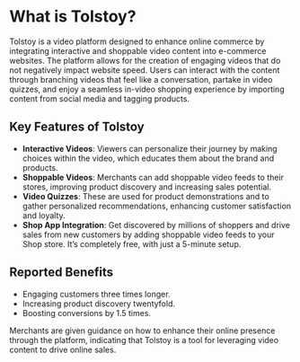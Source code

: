 # What is Tolstoy?

Tolstoy is a video platform designed to enhance online commerce by integrating interactive and shoppable video content into e-commerce websites. The platform allows for the creation of engaging videos that do not negatively impact website speed. Users can interact with the content through branching videos that feel like a conversation, partake in video quizzes, and enjoy a seamless in-video shopping experience by importing content from social media and tagging products.

## Key Features of Tolstoy

- **Interactive Videos**: Viewers can personalize their journey by making choices within the video, which educates them about the brand and products.
- **Shoppable Videos**: Merchants can add shoppable video feeds to their stores, improving product discovery and increasing sales potential.
- **Video Quizzes**: These are used for product demonstrations and to gather personalized recommendations, enhancing customer satisfaction and loyalty.
- **Shop App Integration**: Get discovered by millions of shoppers and drive sales from new customers by adding shoppable video feeds to your Shop store. It’s completely free, with just a 5-minute setup.

## Reported Benefits

- Engaging customers three times longer.
- Increasing product discovery twentyfold.
- Boosting conversions by 1.5 times.

Merchants are given guidance on how to enhance their online presence through the platform, indicating that Tolstoy is a tool for leveraging video content to drive online sales.